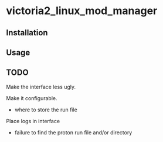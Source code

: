 # victoria2_linux_mod_manager

## Installation

## Usage

## TODO

Make the interface less ugly.

Make it configurable.
- where to store the run file

Place logs in interface
- failure to find the proton run file and/or directory